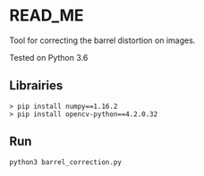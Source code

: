 # READ_ME
Tool for correcting the barrel distortion on images.

Tested on Python 3.6

## Librairies
```console
> pip install numpy==1.16.2
> pip install opencv-python==4.2.0.32
```

## Run
```console
python3 barrel_correction.py
```
